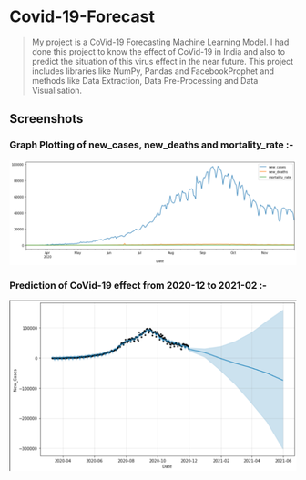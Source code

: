 # Covid-19-Forecast
> My project is a CoVid-19 Forecasting Machine Learning Model. I had done this project to know the effect of CoVid-19 in India and also to predict the situation of 
this virus effect in the near future.
> This project includes libraries like NumPy, Pandas and FacebookProphet and methods like Data Extraction, Data Pre-Processing and Data Visualisation. 

## Screenshots

### Graph Plotting of new_cases, new_deaths and mortality_rate :- 
![](https://github.com/satyarthi-siddharth/Covid-19-Forecast/blob/main/CoVid-19%20Forecast%20Demo/Screenshot%20(68).png)

### Prediction of CoVid-19 effect from 2020-12 to 2021-02 :-
![](https://github.com/satyarthi-siddharth/Covid-19-Forecast/blob/main/CoVid-19%20Forecast%20Demo/Screenshot%20(69).png)
